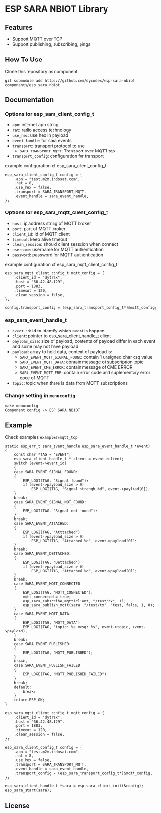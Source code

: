 # ESP SARA NBIOT Library

## Features
- Support MQTT over TCP
- Support publishing, subscribing, pings

## How To Use

Clone this repository as component

```git submodule add https://github.com/dycodex/esp-sara-nbiot components/esp_sara_nbiot```

## Documentation

### Options for esp_sara_client_config_t

- ```apn```: internet apn string
- ```rat```: radio access technology
- ```use_hex```: use hex in payload
- ```event_handle```: for sara events
- ```transport```: transport protocol to use
    - ```SARA_TRANSPORT_MQTT```: Transport over MQTT tcp
- ```transport_config```: configuration for transport

example configuration of esp_sara_client_config_t

```
esp_sara_client_config_t config = {
    .apn = "test.m2m.indosat.com",
    .rat = 8,
    .use_hex = false,
    .transport = SARA_TRANSPORT_MQTT,
    .event_handle = sara_event_handle,
};
```

### Options for esp_sara_mqtt_client_config_t

- ```host```: ip address string of MQTT broker
- ```port```: port of MQTT broker
- ```client_id```: id of MQTT client
- ```timeout```: keep alive timeout
- ```clean_session```: should client sesssion when connect
- ```username```: username for MQTT authentication
- ```password```: password for MQTT authentication

example configuration of esp_sara_mqtt_client_config_t
```
esp_sara_mqtt_client_config_t mqtt_config = {
    .client_id = "dytrax",
    .host = "66.42.48.129",
    .port = 1883,
    .timeout = 120,
    .clean_session = false,
};

config.transport_config = (esp_sara_transport_config_t*)&mqtt_config;
```

### esp_sara_event_handle_t

- ```event_id```: id to identify which event is happen
- ```client```: pointer to esp_sara_client_handle_t client
- ```payload_size```: size of payload, contents of payload differ in each event and some may not have payload
- ```payload```: array to hold data, content of payload is:
    - ```SARA_EVENT_MQTT_SIGNAL_FOUND```: contain 1 unsigned char csq value
    - ```SARA_EVENT_MQTT_DATA```: contain message of subscription topic
    - ```SARA_EVENT_CME_ERROR```: contain message of CME ERROR
    - ```SARA_EVENT_MQTT_ERR```: contain error code and suplementary error code of MQTT
- ```topic```: topic when there is data from MQTT subscriptions

### Change setting in ```menuconfig```
```
make menuconfig
Component config -> ESP SARA NBIOT
```

## Example

Check examples ```examples\mqtt_tcp```

```
static esp_err_t sara_event_handle(esp_sara_event_handle_t *event)
{
    const char *TAG = "EVENT";
    esp_sara_client_handle_t * client = event->client;
    switch (event->event_id)
    {
    case SARA_EVENT_SIGNAL_FOUND:
    {
        ESP_LOGI(TAG, "Signal found");
        if (event->payload_size > 0)
            ESP_LOGI(TAG, "Signal strengh %d", event->payload[0]);
    }
    break;
    case SARA_EVENT_SIGNAL_NOT_FOUND:
    {
        ESP_LOGI(TAG, "Signal not found");
    }
    break;
    case SARA_EVENT_ATTACHED:
    {
        ESP_LOGI(TAG, "Atttached");
        if (event->payload_size > 0)
            ESP_LOGI(TAG, "Attached %d", event->payload[0]);
    }
    break;
    case SARA_EVENT_DETTACHED:
    {
        ESP_LOGI(TAG, "Dettached");
        if (event->payload_size > 0)
            ESP_LOGI(TAG, "Attached %d", event->payload[0]);
    }
    break;
    case SARA_EVENT_MQTT_CONNECTED:
    {
        ESP_LOGI(TAG, "MQTT_CONNECTED");
        mqtt_connected = true;
        esp_sara_subscribe_mqtt(client, "/test/rx", 1);
        esp_sara_publish_mqtt(sara, "/test/tx", "test, false, 1, 0);
    }
    case SARA_EVENT_MQTT_DATA:
    {
        ESP_LOGI(TAG, "MQTT_DATA");
        ESP_LOGI(TAG, "topic: %s mesg: %s", event->topic, event->payload);
    }
    break;
    case SARA_EVENT_PUBLISHED:
    {
        ESP_LOGI(TAG, "MQTT_PUBLISHED");
    }
    break;
    case SARA_EVENT_PUBLISH_FAILED:
    {
        ESP_LOGE(TAG, "MQTT_PUBLISHED_FAILED");
    }
    break;
    default:
        break;
    }
    return ESP_OK;
}

esp_sara_mqtt_client_config_t mqtt_config = {
    .client_id = "dytrax",
    .host = "66.42.48.129",
    .port = 1883,
    .timeout = 120,
    .clean_session = false,
};

esp_sara_client_config_t config = {
    .apn = "test.m2m.indosat.com",
    .rat = 8,
    .use_hex = false,
    .transport = SARA_TRANSPORT_MQTT,
    .event_handle = sara_event_handle,
    .transport_config = (esp_sara_transport_config_t*)&mqtt_config,
};

esp_sara_client_handle_t *sara = esp_sara_client_init(&config);
esp_sara_start(sara);

```

## License